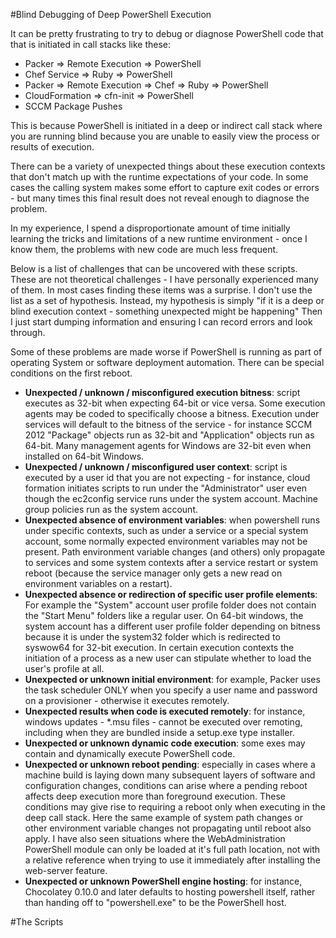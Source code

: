 #Blind Debugging of Deep PowerShell Execution

It can be pretty frustrating to try to debug or diagnose PowerShell code that that is initiated in call stacks like these:
* Packer => Remote Execution => PowerShell
* Chef Service => Ruby => PowerShell
* Packer => Remote Execution => Chef => Ruby => PowerShell
* CloudFormation => cfn-init => PowerShell
* SCCM Package Pushes

This is because PowerShell is initiated in a deep or indirect call stack where you are running blind because you are unable to easily view the process or results of execution.

There can be a variety of unexpected things about these execution contexts that don't match up with the runtime expectations of your code.  In some cases the calling system makes some effort to capture exit codes or errors - but many times this final result does not reveal enough to diagnose the problem.

In my experience, I spend a disproportionate amount of time initially learning the tricks and limitations of a new runtime environment - once I know them, the problems with new code are much less frequent.

Below is a list of challenges that can be uncovered with these scripts.  These are not theoretical challenges - I have personally experienced many of them.  In most cases finding these items was a surprise.  I don't use the list as a set of hypothesis.  Instead, my hypothesis is simply "if it is a deep or blind execution context - something unexpected might be happening"  Then I just start dumping information and ensuring I can record errors and look through.

Some of these problems are made worse if PowerShell is running as part of operating System or software deployment automation.  There can be special conditions on the first reboot.

* **Unexpected / unknown / misconfigured execution bitness**: script executes as 32-bit when expecting 64-bit or vice versa. Some execution agents may be coded to specifically choose a bitness.  Execution under services will default to the bitness of the service - for instance SCCM 2012 "Package" objects run as 32-bit and "Application" objects run as 64-bit.  Many management agents for Windows are 32-bit even when installed on 64-bit Windows.
* **Unexpected / unknown / misconfigured user context**: script is executed by a user id that you are not expecting - for instance, cloud formation initiates scripts to run under the "Administrator" user even though the ec2config service runs under the system account.  Machine group policies run as the system account.
* **Unexpected absence of environment variables**: when powershell runs under specific contexts, such as under a service or a special system account, some normally expected environment variables may not be present.  Path environment variable changes (and others) only propagate to services and some system contexts after a service restart or system reboot (because the service manager only gets a new read on environment variables on a restart).
* **Unexpected absence or redirection of specific user profile elements**: For example the "System" account user profile folder does not contain the "Start Menu" folders like a regular user.  On 64-bit windows, the system account has a different user profile folder depending on bitness because it is under the system32 folder which is redirected to syswow64 for 32-bit execution.  In certain execution contexts the initiation of a process as a new user can stipulate whether to load the user's profile at all.
* **Unexpected or unknown initial environment**: for example, Packer uses the task scheduler ONLY when you specify a user name and password on a provisioner - otherwise it executes remotely.
* **Unexpected results when code is executed remotely**: for instance, windows updates - *.msu files - cannot be executed over remoting, including when they are bundled inside a setup.exe type installer.
* **Unexpected or unknown dynamic code execution**: some exes may contain and dynamically execute PowerShell code.
* **Unexpected or unknown reboot pending**: especially in cases where a machine build is laying down many subsequent layers of software and configuration changes, conditions can arise where a pending reboot affects deep execution more than foreground execution.  These conditions may give rise to requiring a reboot only when executing in the deep call stack.  Here the same example of system path changes or other environment variable changes not propagating until reboot also apply.  I have also seen situations where the WebAdministration PowerShell module can only be loaded at it's full path location, not with a relative reference when trying to use it immediately after installing the web-server feature.
* **Unexpected or unknown PowerShell engine hosting**: for instance, Chocolatey 0.10.0 and later defaults to hosting powershell itself, rather than handing off to "powershell.exe" to be the PowerShell host.

#The Scripts
